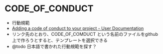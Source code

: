 # CODE_OF_CONDUCT

* 行動規範
* [Adding a code of conduct to your project - User Documentation](https://help.github.com/articles/adding-a-code-of-conduct-to-your-project/)
* リンク先のとおり、CODE_OF_COMDUCT という名前のファイルをgithub上で作ろうとすると、テンプレートを選択できる
* @todo 日本語で書かれた行動規範を探す？
